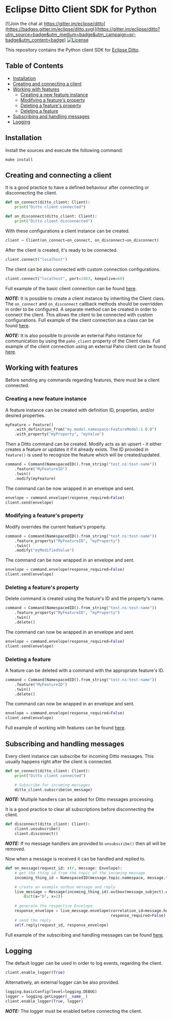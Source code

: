 # Eclipse Ditto Client SDK for Python

[![Join the chat at https://gitter.im/eclipse/ditto](https://badges.gitter.im/eclipse/ditto.svg)](https://gitter.im/eclipse/ditto?utm_source=badge&utm_medium=badge&utm_campaign=pr-badge&utm_content=badge)
[![License](https://img.shields.io/badge/License-EPL%202.0-green.svg)](https://opensource.org/licenses/EPL-2.0)

This repository contains the Python client SDK for [Eclipse Ditto](https://eclipse.org/ditto/).

## Table of Contents
* [Installation](#Installation)
* [Creating and connecting a client](#Creating-and-connecting-a-client)
* [Working with features](#Working-with-features)
  * [Creating a new feature instance](#Creating-a-new-feature-instance)
  * [Modifying a feature's property](#Modifying-a-feature's-property)
  * [Deleting a feature's property](#Deleting-a-feature's-property)
  * [Deleting a feature](#Deleting-a-feature)
* [Subscribing and handling messages](#Subscribing-and-handling-messages)
* [Logging](#Logging)

## Installation

Install the sources and execute the following command:

```commandline
make install
```

## Creating and connecting a client

It is a good practice to have a defined behaviour after connecting or disconnecting the client.

```python    
def on_connect(ditto_client: Client):
    print("Ditto client connected")

def on_disconnect(ditto_client: Client):
    print("Ditto client disconnected")
```

With these configurations a client instance can be created.

```python
client = Client(on_connect=on_connect, on_disconnect=on_disconnect)
```

After the client is created, it's ready to be connected.

```python
client.connect("localhost")
```

The client can be also connected with custom connection configurations.

```python
client.connect("localhost", port=1883, keepalive=60)
```

Full example of the basic client connection can be found [here](examples/client_connect.py).

**_NOTE:_** It is possible to create a client instance by inheriting the Client class. The `on_connect` and `on_disconnect` callback methods should be overridden in order to be configured. A separate method can be created in order to connect the client. This allows the client to be connected with custom configurations. Full example of the client connection as a class can be found [here](examples/client_connect_as_class.py).

**_NOTE:_** It is also possible to provide an external Paho instance for communication by using the `paho_client` property of the Client class. Full example of the client connection using an external Paho client can be found [here](examples/client_connect_as_class_external_paho.py).

## Working with features

Before sending any commands regarding features, there must be a client connected.

### Creating a new feature instance

A feature instance can be created with definition ID, properties, and/or desired properties.

```python
myFeature = Feature()
    .with_definition_from("my.model.namespace:FeatureModel:1.0.0")
    .with_property("myProperty", "myValue")
```

Then a Ditto command can be created. Modify acts as an upsert - it either creates a feature or updates it if it already exists.
The ID provided in `feature()` is used to recognize the feature which will be created/updated. 

```python
command = Command(NamespacedID().from_string("test.ns:test-name"))
    .feature("МyFeatureID")
    .twin()
    .modify(myFeature)
```

The command can be now wrapped in an envelope and sent.

```python
envelope = command.envelope(response_required=False)
client.send(envelope)
```

### Modifying a feature's property

Modify overrides the current feature's property.

```python
command = Command(NamespacedID().from_string("test.ns:test-name"))
    .feature_property("МyFeatureID", "myProperty")
    .twin()
    .modify("myModifiedValue")
```

The command can be now wrapped in an envelope and sent.

```python
envelope = command.envelope(response_required=False)
client.send(envelope) 
```

### Deleting a feature's property

Delete command is created using the feature's ID and the property's name.

```python
command = Command(NamespacedID().from_string("test.ns:test-name"))
    .feature_property("МyFeatureID", "myProperty")
    .twin()
    .delete()
```

The command can now be wrapped in an envelope and sent.
```python
envelope = command.envelope(response_required=False)
client.send(envelope) 
```

### Deleting a feature

A feature can be deleted with a command with the appropriate feature's ID.

```python
command = Command(NamespacedID().from_string("test.ns:test-name"))
    .feature("МyFeatureID")
    .twin()
    .delete()
```

The command can now be wrapped in an envelope and sent.
```python
envelope = command.envelope(response_required=False)
client.send(envelope) 
```

Full example of working with features can be found [here](examples/working_with_features.py).

## Subscribing and handling messages

Every client instance can subscribe for incoming Ditto messages. This usually happens right after the client is connected.

```python
def on_connect(ditto_client: Client):
    print("Ditto client connected")

    # Subscribe for incoming messages
    ditto_client.subscribe(on_message)
```

**_NOTE:_** Multiple handlers can be added for Ditto messages processing.

It is a good practice to clear all subscriptions before disconnecting the client.

```python
def disconnect(ditto_client: Client):
    client.unsubscribe()
    client.disconnect()
```

**_NOTE:_** If no message handlers are provided to `unsubscribe()` then all will be removed.

Now when a message is received it can be handled and replied to.

```python
def on_message(request_id: str, message: Envelope):
    # get the thing id from the topic of the incoming message
    incoming_thing_id = NamespacedID(message.topic.namespace, message.topic.entity_id)

    # create an example outbox message and reply
    live_message = Message(incoming_thing_id).outbox(message_subject).with_payload(
        dict(a="b", x=2))
    
    # generate the respective Envelope
    response_envelope = live_message.envelope(correlation_id=message.headers.correlation_id,
                                              response_required=False).with_status(200)
    # send the reply
    self.reply(request_id, response_envelope)
```

Full example of the subscribing and handling messages can be found [here](examples/message_request_response_handling.py).

## Logging

The default logger can be used in order to log events, regarding the client.

```python
client.enable_logger(True)
```

Alternatively, an external logger can be also provided.

```python
logging.basicConfig(level=logging.DEBUG)
logger = logging.getLogger(__name__)
client.enable_logger(True, logger)
```

**_NOTE:_** The logger must be enabled before connecting the client.
